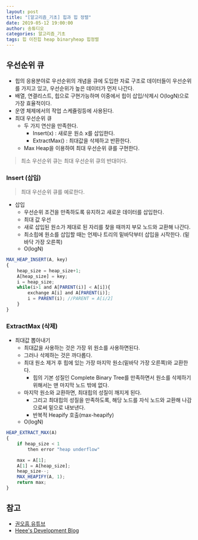```yaml
---
layout: post
title: "[알고리즘_기초] 힙과 힙 정렬"
date: 2019-05-12 19:00:00
author: 송튜디오
categories: 알고리즘_기초
tags: 힙 이진힙 heap binaryheap 힙정렬
---
```


## 우선순위 큐

- 힙의 응용분야로 우선순위의 개념을 큐에 도입한 자료 구조로 데이터들이 우선순위를 가지고 있고, 우선순위가 높은 데이터가 먼저 나간다.
- 배열, 연결리스트, 힙으로 구현가능하며 이중에서 힙이 삽입/삭제시 O(logN)으로 가장 효율적이다.
- 운영 체제에서의 작업 스케쥴링등에 사용된다.
- 최대 우선순위 큐
  - 두 가지 연산을 만족한다.
    - Insert(x) : 새로운 원소 x를 삽입한다.
    - ExtractMax() : 최대값을 삭제하고 반환한다.
  - Max Heap을 이용하여 최대 우선순위 큐를 구현한다.

> 최소 우선순위 큐는 최대 우선순위 큐의 반대이다.

### Insert (삽입)

> 최대 우선순위 큐를 예로한다.

- 삽입
  - 우선순위 조건을 만족하도록 유지하고 새로운 데이터를 삽입한다.
  - 최대 값 우선
  - 새로 삽입된 원소가 제대로 된 자리를 찾을 때까지 부모 노드와 교환해 나간다.
  - 최소힙에 원소를 삽입할 때는 언제나 트리의 밑바닥부터 삽입을 시작한다. (밑바닥 가장 오른쪽)
  - O(logN)

```js
MAX_HEAP_INSERT(A, key)
{
    heap_size = heap_size+1;
    A[heap_size] = key;
    i = heap_size;
    while(i>1 and A[PARENT(i)] < A[i]){
        exchange A[i] and A[PARENT(i)];
        i = PARENT(i); //PARENT = A[i/2]
    }
}
```

### ExtractMax (삭제)

- 최대값 뽑아내기
  - 최대값을 사용하는 것은 가장 위 원소를 사용하면된다.
  - 그러나 삭제하는 것은 까다롭다.
  - 최대 원소 제거 후 힙에 있는 가장 마지막 원소(밑바닥 가장 오른쪽)와 교환한다.
    - 힙의 기본 성질인 Complete Binary Tree를 만족하면서 원소를 삭제하기 위해서는 맨 마지막 노드 밖에 없다.
  - 마지막 원소와 교환하면, 최대힙의 성질이 깨지게 된다.
    - 그리고 최대힙의 성질을 만족하도록, 해당 노드를 자식 노드와 교환해 나감으로써 밑으로 내보낸다.
    - 반복적 Heapify 호출(max-heapify)
  - O(logN)

```js
HEAP_EXTRACT_MAX(A)
{
    if heap_size < 1
        then error "heap underflow"

    max = A[1];
    A[1] = A[heap_size];
    heap_size--;
    MAX_HEAPIFY(A, 1);
    return max;
}
```

## 참고

- [권오흠 유튜브](https://www.youtube.com/watch?v=2bp2ZSS3O0g&list=PL52K_8WQO5oUuH06MLOrah4h05TZ4n38l&index=15)
- [Heee's Development Blog](https://gmlwjd9405.github.io/)
